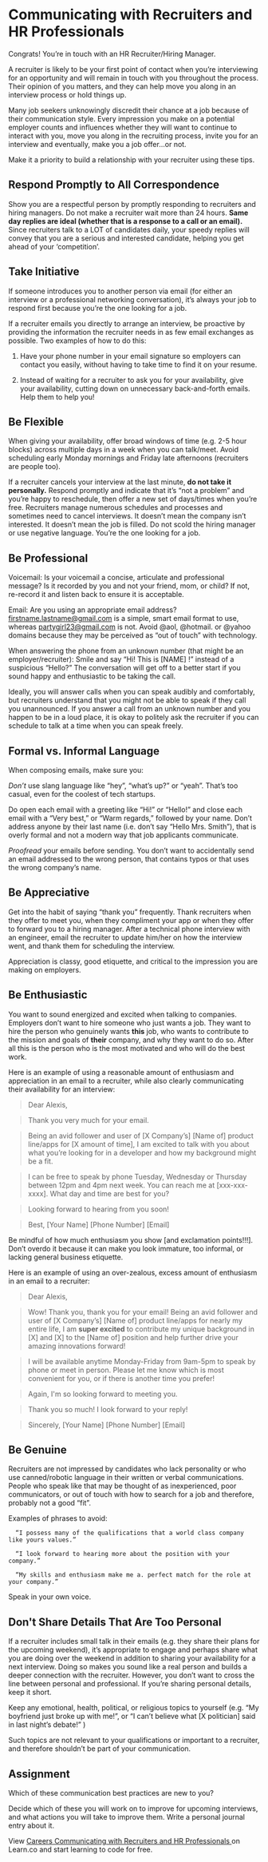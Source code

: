 # Communicating with Recruiters and HR Professionals

Congrats! You’re in touch with an HR Recruiter/Hiring Manager. 

A recruiter is likely to be your first point of contact when you’re interviewing for an opportunity and will remain in touch with you throughout the process. Their opinion of you matters, and they can help move you along in an interview process or hold things up. 

Many job seekers unknowingly discredit their chance at a job because of their communication style. Every impression you make on a potential employer counts and influences whether they will want to continue to interact with you, move you along in the recruiting process, invite you for an interview and eventually, make you a job offer…or not.

Make it a priority to build a relationship with your recruiter using these tips.

## Respond Promptly to All Correspondence

Show you are a respectful person by promptly responding to recruiters and hiring managers. Do not make a recruiter wait more than 24 hours. **Same day replies are ideal (whether that is a response to a call or an email).** Since recruiters talk to a LOT of candidates daily, your speedy replies will convey that you are a serious and interested candidate, helping you get ahead of your ‘competition’.

## Take Initiative

If someone introduces you to another person via email (for either an interview or a professional networking conversation), it’s always your job to respond first because you’re the one looking for a job.

If a recruiter emails you directly to arrange an interview, be proactive by providing the information the recruiter needs in as few email exchanges as possible. Two examples of how to do this: 

1. Have your phone number in your email signature so employers can contact you easily, without having to take time to find it on your resume.

2. Instead of waiting for a recruiter to ask you for your availability, give your availability, cutting down on unnecessary back-and-forth emails. Help them to help you!

## Be Flexible 

When giving your availability, offer broad windows of time (e.g. 2-5 hour blocks) across multiple days in a week when you can talk/meet. Avoid scheduling early Monday mornings and Friday late afternoons (recruiters are people too).

If a recruiter cancels your interview at the last minute, **do not take it personally.** Respond promptly and indicate that it’s “not a problem” and you’re happy to reschedule, then offer a new set of days/times when you’re free. Recruiters manage numerous schedules and processes and sometimes need to cancel interviews. It doesn’t mean the company isn’t interested. It doesn’t mean the job is filled. Do not scold the hiring manager or use negative language. You’re the one looking for a job.

## Be Professional 

Voicemail: Is your voicemail a concise, articulate and professional message? Is it recorded by you and not your friend, mom, or child? If not, re-record it and listen back to ensure it is acceptable.

Email: Are you using an appropriate email address? firstname.lastname@gmail.com is a simple, smart email format to use, whereas partygirl23@gmail.com is not. Avoid @aol, @hotmail. or @yahoo domains because they may be perceived as “out of touch” with technology. 

When answering the phone from an unknown number (that might be an employer/recruiter): Smile and say “Hi! This is [NAME] !” instead of a suspicious “Hello?” The conversation will get off to a better start if you sound happy and enthusiastic to be taking the call.

Ideally, you will answer calls when you can speak audibly and comfortably, but recruiters understand that you might not be able to speak if they call you unannounced. If you answer a call from an unknown number and you happen to be in a loud place, it is okay to politely ask the recruiter if you can schedule to talk at a time when you can speak freely. 

## Formal vs. Informal Language

When composing emails, make sure you:

*Don’t* use slang language like “hey”, “what’s up?” or “yeah”. That’s too casual, even for the coolest of tech startups. 

Do open each email with a greeting like “Hi!” or “Hello!” and close each email with a “Very best,” or “Warm regards,” followed by your name. Don’t address  anyone by their last name (i.e. don’t say “Hello Mrs. Smith”), that is overly formal and not a modern way that job applicants communicate. 

*Proofread* your emails before sending. You don’t want to accidentally send an email addressed to the wrong person, that contains typos or that uses the wrong company’s name. 

## Be Appreciative

Get into the habit of saying “thank you” frequently. Thank recruiters when they offer to meet you, when they compliment your app or when they offer to forward you to a hiring manager. After a technical phone interview with an engineer, email the recruiter to update him/her on how the interview went, and thank them for scheduling the interview.  

Appreciation is classy, good etiquette, and critical to the impression you are making on employers.

## Be Enthusiastic 

You want to sound energized and excited when talking to companies. Employers don’t want to hire someone who just wants a job. They want to hire the person who genuinely wants **this** job, who wants to contribute to the mission and goals of **their** company, and why they want to do so. After all this is the person who is the most motivated and who will do the best work.

Here is an example of using a reasonable amount of enthusiasm and appreciation in an email to a recruiter, while also clearly communicating their availability for an interview:

>Dear Alexis, 

>Thank you very much for your email.

>Being an avid follower and user of [X Company’s] [Name of] product line/apps for [X amount of time], I am excited to talk with you about what you’re looking for in a developer and how my background might be a fit. 

>I can be free to speak by phone Tuesday, Wednesday or Thursday between 12pm and 4pm next week. You can reach me at [xxx-xxx-xxxx]. What day and time are best for you? 

>Looking forward to hearing from you soon!

>Best,
>[Your Name]
>[Phone Number]
>[Email]

Be mindful of how much enthusiasm you show [and exclamation points!!!]. Don’t overdo it because it can make you look immature, too informal, or lacking general business etiquette.

Here is an example of using an over-zealous, excess amount of enthusiasm in an email to a recruiter:

>Dear Alexis, 

>Wow! Thank you, thank you for your email! Being an avid follower and user of [X Company’s] [Name of] product line/apps for nearly my entire life, I am **super excited** to contribute my unique background in [X] and [X] to the [Name of] position and help further drive your amazing innovations forward!

>I will be available anytime Monday-Friday from 9am-5pm to speak by phone or meet in person. Please let me know which is most convenient for you, or if there is another time you prefer! 

>Again, I'm so looking forward to meeting you. 

>Thank you so much! I look forward to your reply!

>Sincerely, 
>[Your Name]
>[Phone Number]
>[Email]

## Be Genuine

Recruiters are not impressed by candidates who lack personality or who use canned/robotic language in their written or verbal communications. People who speak like that may be thought of as inexperienced, poor communicators, or out of touch with how to search for a job and therefore, probably not a good “fit”. 

Examples of phrases to avoid:

      “I possess many of the qualifications that a world class company like yours values.” 

      “I look forward to hearing more about the position with your company.” 

      “My skills and enthusiasm make me a. perfect match for the role at your company.”

Speak in your own voice. 

## Don't Share Details That Are Too Personal 

If a recruiter includes small talk in their emails (e.g. they share their plans for the upcoming weekend), it’s appropriate to engage and perhaps share what you are doing over the weekend in addition to sharing your availability for a next interview. Doing so makes you sound like a real person and builds a deeper connection with the recruiter. However, you don’t want to cross the line between personal and professional. If you’re sharing personal details, keep it short.

Keep any emotional, health, political, or religious topics to yourself (e.g. “My boyfriend just broke up with me!”, or “I can’t believe what [X politician] said in last night’s debate!” ) 

Such topics are not relevant to your qualifications or important to a recruiter, and therefore shouldn’t be part of your communication.

## Assignment 

Which of these communication best practices are new to you? 

Decide which of these you will work on to improve for upcoming interviews, and what actions you will take to improve them. Write a personal journal entry about it. 


<p data-visibility='hidden'>View <a href='https://learn.co/lessons/careers-communicating-with-recruiters-and-hr-professionals'>Careers Communicating with Recruiters and HR Professionals </a> on Learn.co and start learning to code for free.</p>
